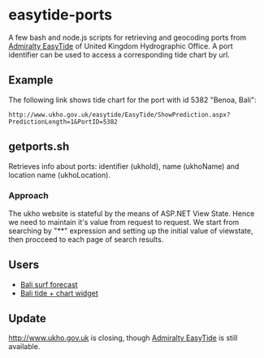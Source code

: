 # easytide-ports
A few bash and node.js scripts for retrieving and geocoding ports from [Admiralty EasyTide](http://www.ukho.gov.uk/easytide/EasyTide/Index.aspx) of United Kingdom Hydrographic Office. A port identifier can be used to access a corresponding tide chart by url.

## Example
The following link shows tide chart for the port with id 5382 "Benoa, Bali":
```
http://www.ukho.gov.uk/easytide/EasyTide/ShowPrediction.aspx?PredictionLength=1&PortID=5382
```

## getports.sh
Retrieves info about ports: identifier (ukhoId), name (ukhoName) and location name (ukhoLocation).

### Approach
The ukho website is stateful by the means of ASP.NET View State. Hence we need to maintain it's value from request to request. We start from searching by "**" expression and setting up the initial value of viewstate, then procceed to each page of search results.

## Users
- [Bali surf forecast](https://play.google.com/store/apps/details?id=com.avaa.surfforecast)
- [Bali tide + chart widget](https://play.google.com/store/apps/details?id=com.avaa.balitidewidget)

## Update
<http://www.ukho.gov.uk> is closing, though [Admiralty EasyTide](http://www.ukho.gov.uk/easytide/EasyTide/Index.aspx) is still available.